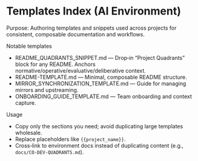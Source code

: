 # Templates Index (AI Environment)

Purpose: Authoring templates and snippets used across projects for consistent, composable documentation and workflows.

Notable templates
- README_QUADRANTS_SNIPPET.md — Drop‑in “Project Quadrants” block for any README. Anchors normative/operative/evaluative/deliberative context.
- README-TEMPLATE.md — Minimal, composable README structure.
- MIRROR_SYNCHRONIZATION_TEMPLATE.md — Guide for managing mirrors and upstreaming.
- ONBOARDING_GUIDE_TEMPLATE.md — Team onboarding and context capture.

Usage
- Copy only the sections you need; avoid duplicating large templates wholesale.
- Replace placeholders like `{{project_name}}`.
- Cross‑link to environment docs instead of duplicating content (e.g., `docs/CO-DEV-QUADRANTS.md`).
